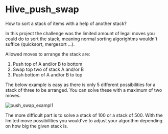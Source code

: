# Hive_push_swap

How to sort a stack of items with a help of another stack?

In this project the challenge was the limited amount of legal moves you could do to sort the stack, meaning normal sorting algorightms wouldn't suffice (quicksort, mergesort ...).

Allowed moves to arrange the stack are: 
1. Push top of A and/or B to bottom
2. Swap top two of stack A and/or B
3. Push bottom of A and/or B to top

The below example is easy as there is only 5 different possibilities for a stack of three to be arranged. You can solve these with a maximum of two moves.

![push_swap_exampl1](https://user-images.githubusercontent.com/43127337/186123843-5f1f6763-71c8-4417-ba80-a303b151fded.png)

The more difficult part is to solve a stack of 100 or a stack of 500. With the limited move possibilities you would've to adjust your algorithm depending on how big the given stack is.
